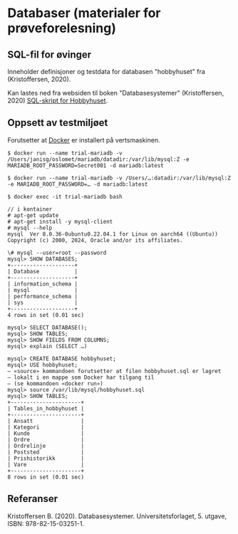 # Databaser (materialer for prøveforelesning)

## SQL-fil for øvinger
Inneholder definisjoner og testdata for databasen "hobbyhuset" fra (Kristoffersen, 2020).

Kan lastes ned fra websiden til boken "Databasesystemer" (Kristoffersen, 2020) [SQL-skript for Hobbyhuset](https://www.dbsys.info/Databasesystemer/1_Datasett/sqlskript.html).

## Oppsett av testmiljøet

Forutsetter at [Docker](https://docs.docker.com/engine/install/) er installert på vertsmaskinen. 

	$ docker run --name trial-mariadb -v /Users/janisg/oslomet/mariadb/datadir:/var/lib/mysql:Z -e MARIADB_ROOT_PASSWORD=Secret001 -d mariadb:latest

	$ docker run --name trial-mariadb -v /Users/…:datadir:/var/lib/mysql:Z -e MARIADB_ROOT_PASSWORD=… -d mariadb:latest

	$ docker exec -it trial-mariadb bash

	// i kontainer
	# apt-get update
	# apt-get install -y mysql-client
	# mysql --help
	mysql  Ver 8.0.36-0ubuntu0.22.04.1 for Linux on aarch64 ((Ubuntu))
	Copyright (c) 2000, 2024, Oracle and/or its affiliates.

	\# mysql --user=root --password
	mysql> SHOW DATABASES;
	+--------------------+
	| Database           |
	+--------------------+
	| information_schema |
	| mysql              |
	| performance_schema |
	| sys                |
	+--------------------+
	4 rows in set (0.01 sec)

	mysql> SELECT DATABASE();
	mysql> SHOW TABLES;
	mysql> SHOW FIELDS FROM COLUMNS;
	mysql> explain (SELECT …)

	mysql> CREATE DATABASE hobbyhuset;
	mysql> USE hobbyhuset;
	— «source» kommandoen forutsetter at filen hobbyhuset.sql er lagret 
	— lokalt i en mappe som Docker har tilgang til 
	— (se kommandoen «docker run»)
	mysql> source /var/lib/mysql/hobbyhuset.sql 
	mysql> SHOW TABLES;
	+----------------------+
	| Tables_in_hobbyhuset |
	+----------------------+
	| Ansatt               |
	| Kategori             |
	| Kunde                |
	| Ordre                |
	| Ordrelinje           |
	| Poststed             |
	| Prishistorikk        |
	| Vare                 |
	+----------------------+
	8 rows in set (0.01 sec)

## Referanser
Kristoffersen B. (2020). Databasesystemer. Universitetsforlaget, 5. utgave, ISBN: 978-82-15-03251-1.


